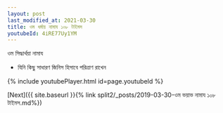 ```yaml
---
layout: post
last_modified_at: 2021-03-30
title: ওম ধর্মায় নামায ১০৮ টাইমস
youtubeId: 4iRE77Uy1YM
---
```

 
 
 ওম সিদ্ধার্থয়া নামায  
 
 -  যিনি কিছু সাধারণ জিনিস হিসাবে পরিত্রাণ রাখেন 
 
  
 
  
 
 
 
 
 
 


{% include youtubePlayer.html id=page.youtubeId %}
 
[Next]({{ site.baseurl }}{% link  split2/_posts/2019-03-30-ওম ভয়াভ নামায ১০৮ টাইমস.md%})
 
